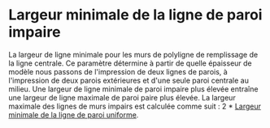 Largeur minimale de la ligne de paroi impaire
====

La largeur de ligne minimale pour les murs de polyligne de remplissage de la ligne centrale. Ce paramètre détermine à partir de quelle épaisseur de modèle nous passons de l'impression de deux lignes de parois, à l'impression de deux parois extérieures et d'une seule paroi centrale au milieu. Une largeur de ligne minimale de paroi impaire plus élevée entraîne une largeur de ligne maximale de paroi paire plus élevée. La largeur maximale des lignes de murs impairs est calculée comme suit : 2 * [Largeur minimale de la ligne de paroi uniforme](min_even_wall_line_width.md).
